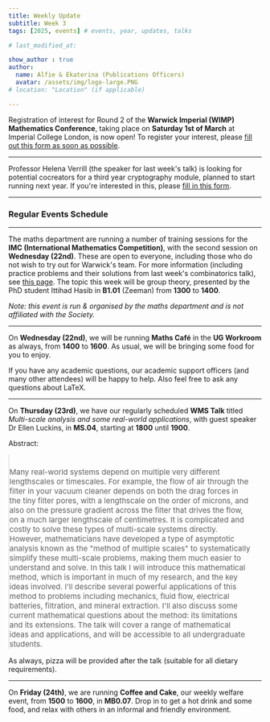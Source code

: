 ```yaml
---
title: Weekly Update
subtitle: Week 3
tags: [2025, events] # events, year, updates, talks

# last_modified_at: 

show_author : true
author:
  name: Alfie & Ekaterina (Publications Officers)
  avatar: /assets/img/logo-large.PNG
# location: "Location" (if applicable)

---
```


Registration of interest for Round 2 of the **Warwick Imperial (WIMP) Mathematics Conference**, taking place on **Saturday 1st of March** at Imperial College London, is now open! To register your interest, please [fill out this form as soon as possible](https://forms.gle/uE31RZchzFvurhbRA).

---

Professor Helena Verrill (the speaker for last week's talk) is looking for potential cocreators for a third year cryptography module, planned to start running next year. If you're interested in this, please [fill in this form](https://forms.office.com/pages/responsepage.aspx?id=vc-6Ce9HZUSSZTVG8ur2vOrskBY5W4JGmVFwv4rOV2NURVFUQ1dTTk9TWDA1SjI3QlNaSDRaUDJSUS4u).

---

### Regular Events Schedule

---

The maths department are running a number of training sessions for the **IMC (International Mathematics Competition)**, with the second session on **Wednesday (22nd)**. These are open to everyone, including those who do not wish to try out for Warwick's team. For more information (including practice problems and their solutions from last week's combinatorics talk), see [this page](https://warwick.ac.uk/fac/sci/maths/research/events/seminars/areas/imc/2024-25). The topic this week will be group theory, presented by the PhD student Ittihad Hasib in **B1.01** (Zeeman) from **1300** to **1400**.

*Note: this event is run & organised by the maths department and is not affiliated with the Society.*

---

On **Wednesday (22nd)**, we will be running **Maths Café** in the **UG Workroom** as always, from **1400** to **1600**. As usual, we will be bringing some food for you to enjoy.

If you have any academic questions, our academic support officers (and many other attendees) will be happy to help. Also feel free to ask any questions about LaTeX.

---

On **Thursday (23rd)**, we have our regularly scheduled **WMS Talk** titled *Multi-scale analysis and some real-world applications*, with guest speaker Dr Ellen Luckins, in **MS.04**, starting at **1800** until **1900**.

<style>
blockquote {
    padding: 10px 20px 0 0;
    margin: 0 0 0 0;
    font-size: 15px;
}
</style>

Abstract:
> Many real-world systems depend on multiple very different lengthscales or timescales. For example, the flow of air through the filter in your vacuum cleaner depends on both the drag forces in the tiny filter pores, with a lengthscale on the order of microns, and also on the pressure gradient across the filter that drives the flow, on a much larger lengthscale of centimetres. It is complicated and costly to solve these types of multi-scale systems directly. However, mathematicians have developed a type of asymptotic analysis known as the "method of multiple scales" to systematically simplify these multi-scale problems, making them much easier to understand and solve. In this talk I will introduce this mathematical method, which is important in much of my research, and the key ideas involved. I'll describe several powerful applications of this method to problems including mechanics, fluid flow, electrical batteries, filtration, and mineral extraction. I'll also discuss some current mathematical questions about the method: its limitations and its extensions. The talk will cover a range of mathematical ideas and applications, and will be accessible to all undergraduate students.

As always, pizza will be provided after the talk (suitable for all dietary requirements).

---

On **Friday (24th)**, we are running **Coffee and Cake**, our weekly welfare event, from **1500** to **1600**, in **MB0.07**. Drop in to get a hot drink and some food, and relax with others in an informal and friendly environment.

